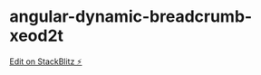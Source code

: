 # angular-dynamic-breadcrumb-xeod2t

[Edit on StackBlitz ⚡️](https://stackblitz.com/edit/angular-dynamic-breadcrumb-xeod2t)